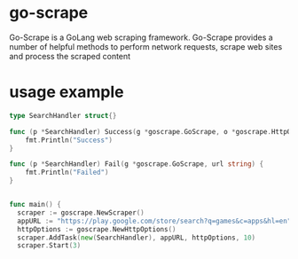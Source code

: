 # go-scrape
Go-Scrape is a GoLang web scraping framework. Go-Scrape provides a number of helpful methods to perform network requests, scrape web sites and process the scraped content

# usage example
```go
type SearchHandler struct{}

func (p *SearchHandler) Success(g *goscrape.GoScrape, o *goscrape.HttpOptions, doc *goquery.Document, args ...interface{}) {
	fmt.Println("Success")
}

func (p *SearchHandler) Fail(g *goscrape.GoScrape, url string) {
	fmt.Println("Failed")
}


func main() {
  scraper := goscrape.NewScraper()
  appURL := "https://play.google.com/store/search?q=games&c=apps&hl=en"
  httpOptions := goscrape.NewHttpOptions()
  scraper.AddTask(new(SearchHandler), appURL, httpOptions, 10)
  scraper.Start(3)
```
